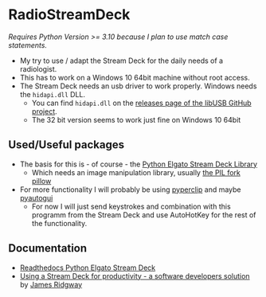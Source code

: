 # RadioStreamDeck

*Requires Python Version >= 3.10 because I plan to use match case statements.*

* My try to use / adapt the Stream Deck for the daily needs of a radiologist.
* This has to work on a Windows 10 64bit machine without root access.
* The Stream Deck needs an usb driver to work properly. Windows needs the `hidapi.dll` DLL. 
   * You can find `hidapi.dll` on the [releases page of the libUSB GitHub project][hidapir].
   * The 32 bit version seems to work just fine on Windows 10 64bit

## Used/Useful packages
* The basis for this is - of course - the [Python Elgato Stream Deck Library][pesdl]
  * Which needs an image manipulation library, usually [the PIL fork pillow][gpil]
* For more functionality I will probably be using [pyperclip][gpyper] and maybe [pyautogui][gpyaut]
  * For now I will just send keystrokes and combination with this programm from the Stream Deck and use AutoHotKey for the rest of the functionality.

## Documentation
* [Readthedocs Python Elgato Stream Deck][rtdsd]
* [Using a Stream Deck for productivity - a software developers solution][jrsd] by [James Ridgway][jruk]


[pesdl]: https://github.com/abcminiuser/python-elgato-streamdeck
[gpil]: https://github.com/python-pillow/Pillow
[gpyper]: https://github.com/asweigart/pyperclip
[gpyaut]: https://github.com/asweigart/pyautogui
[rtdsd]: https://python-elgato-streamdeck.readthedocs.io/en/stable/
[jruk]: https://www.jamesridgway.co.uk
[jrsd]: https://www.jamesridgway.co.uk/using-a-stream-deck-for-productivity-a-software-developers-solution/
[devd]: https://github.com/jamesridgway/devdeck
[hidapir]: https://github.com/libusb/hidapi/releases
